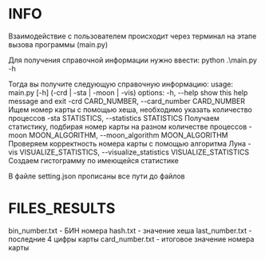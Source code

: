 # INFO
Взаимодействие с пользователем происходит через терминал на этапе вызова программы (main.py)

Для получения справочной информации нужно ввести: python .\main.py -h

Тогда вы получите следующую справочную информацию: usage: main.py [-h] (-crd | -sta | -moon | -vis) options:
  -h, --help            show this help message and exit
  -crd CARD_NUMBER, --card_number CARD_NUMBER
                        Ищем номер карты с помощью хеша, необходимо указать количество процессов
  -sta STATISTICS, --statistics STATISTICS
                        Получаем статистику, подбирая номер карты на разном количестве процессов
  -moon MOON_ALGORITHM, --moon_algorithm MOON_ALGORITHM
                        Проверяем корректность номера карты с помощью алгоритма Луна
  -vis VISUALIZE_STATISTICS, --visualize_statistics VISUALIZE_STATISTICS
                        Создаем гистограмму по имеющейся статистике

В файле setting.json прописаны все пути до файлов

# FILES_RESULTS
bin_number.txt - БИН номера 
hash.txt -  значение хеша
last_number.txt - последние 4 цифры карты
card_number.txt - итоговое значение номера карты

